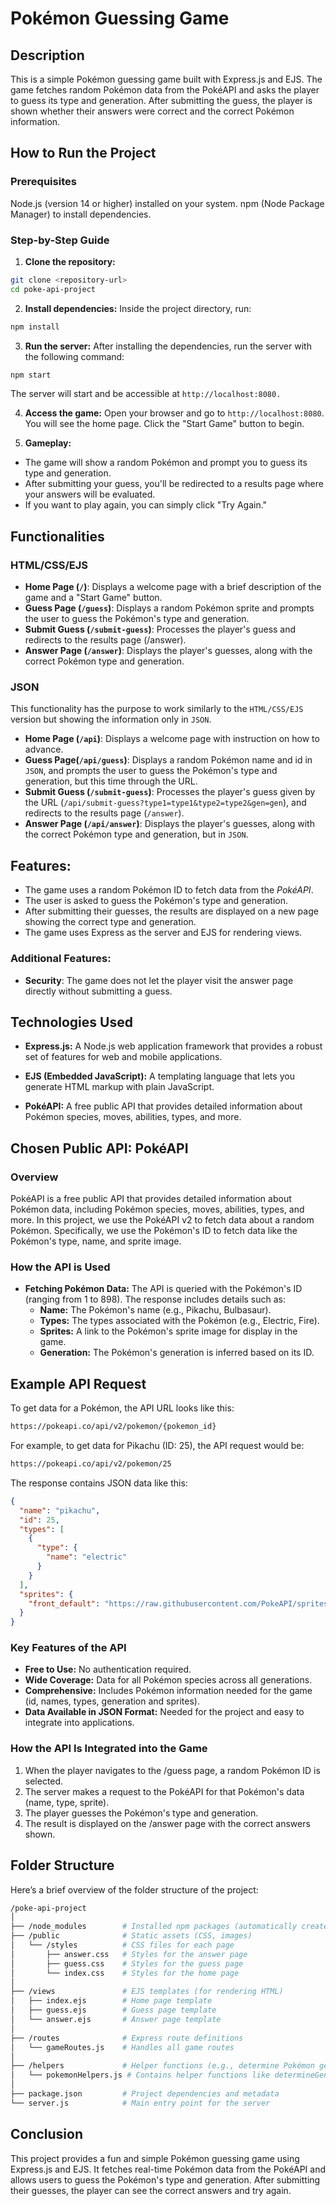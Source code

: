# Pokémon Guessing Game

## Description

This is a simple Pokémon guessing game built with Express.js and EJS. The game fetches random Pokémon data from the PokéAPI and asks the player to guess its type and generation. After submitting the guess, the player is shown whether their answers were correct and the correct Pokémon information.

## How to Run the Project

### Prerequisites

Node.js (version 14 or higher) installed on your system.
npm (Node Package Manager) to install dependencies.

### Step-by-Step Guide

1. **Clone the repository:** 

```bash
git clone <repository-url>
cd poke-api-project
```

2. **Install dependencies:** Inside the project directory, run:

```bash
npm install
```

3. **Run the server:** After installing the dependencies, run the server with the following command:

```bash
npm start
```

The server will start and be accessible at ``http://localhost:8080.``

4. **Access the game:** Open your browser and go to ``http://localhost:8080``. You will see the home page. Click the "Start Game" button to begin.

5. **Gameplay:**

- The game will show a random Pokémon and prompt you to guess its type and generation.
- After submitting your guess, you'll be redirected to a results page where your answers will be evaluated.
- If you want to play again, you can simply click "Try Again."


## Functionalities

### HTML/CSS/EJS

- **Home Page (``/``)**: Displays a welcome page with a brief description of the game and a "Start Game" button.
- **Guess Page (``/guess``)**: Displays a random Pokémon sprite and prompts the user to guess the Pokémon's type and generation.
- **Submit Guess (``/submit-guess``)**: Processes the player's guess and redirects to the results page (/answer).
- **Answer Page (``/answer``)**: Displays the player's guesses, along with the correct Pokémon type and generation.

### JSON

This functionality has the purpose to work similarly to the ``HTML/CSS/EJS`` version but showing the information only in ``JSON``.
- **Home Page (``/api``)**: Displays a welcome page with instruction on how to advance.
- **Guess Page(``/api/guess``)**: Displays a random Pokémon name and id in ``JSON``, and prompts the user to guess the Pokémon's type and generation, but this time through the URL.
- **Submit Guess (``/submit-guess``)**: Processes the player's guess given by the URL (``/api/submit-guess?type1=type1&type2=type2&gen=gen``), and redirects to the results page (``/answer``).
- **Answer Page (``/api/answer``)**: Displays the player's guesses, along with the correct Pokémon type and generation, but in ``JSON``.

## Features:

- The game uses a random Pokémon ID to fetch data from the *PokéAPI*.
- The user is asked to guess the Pokémon's type and generation.
- After submitting their guesses, the results are displayed on a new page showing the correct type and generation.
- The game uses Express as the server and EJS for rendering views.

### Additional Features:

- **Security**: The game does not let the player visit the answer page directly without submitting a guess.

## Technologies Used

- **Express.js:** A Node.js web application framework that provides a robust set of features for web and mobile applications.

- **EJS (Embedded JavaScript):** A templating language that lets you generate HTML markup with plain JavaScript.

- **PokéAPI:** A free public API that provides detailed information about Pokémon species, moves, abilities, types, and more.

## Chosen Public API: PokéAPI

### Overview

PokéAPI is a free public API that provides detailed information about Pokémon data, including Pokémon species, moves, abilities, types, and more. In this project, we use the PokéAPI v2 to fetch data about a random Pokémon. Specifically, we use the Pokémon's ID to fetch data like the Pokémon's type, name, and sprite image.

### How the API is Used

- **Fetching Pokémon Data:** The API is queried with the Pokémon's ID (ranging from 1 to 898). The response includes details such as:
  - **Name:** The Pokémon's name (e.g., Pikachu, Bulbasaur).
  - **Types:** The types associated with the Pokémon (e.g., Electric, Fire).
  - **Sprites:** A link to the Pokémon's sprite image for display in the game.
  - **Generation:** The Pokémon's generation is inferred based on its ID.

## Example API Request

To get data for a Pokémon, the API URL looks like this:

```bash
https://pokeapi.co/api/v2/pokemon/{pokemon_id}
```

For example, to get data for Pikachu (ID: 25), the API request would be:

```bash
https://pokeapi.co/api/v2/pokemon/25
```

The response contains JSON data like this:

```json
{
  "name": "pikachu",
  "id": 25,
  "types": [
    {
      "type": {
        "name": "electric"
      }
    }
  ],
  "sprites": {
    "front_default": "https://raw.githubusercontent.com/PokeAPI/sprites/master/sprites/pokemon/25.png"
  }
}
```

### Key Features of the API

- **Free to Use:** No authentication required.
- **Wide Coverage:** Data for all Pokémon species across all generations.
- **Comprehensive:** Includes Pokémon information needed for the game (id, names, types, generation and sprites).
- **Data Available in JSON Format:** Needed for the project and easy to integrate into applications.

### How the API Is Integrated into the Game

1. When the player navigates to the /guess page, a random Pokémon ID is selected.
2. The server makes a request to the PokéAPI for that Pokémon's data (name, type, sprite).
3. The player guesses the Pokémon's type and generation.
4. The result is displayed on the /answer page with the correct answers shown.

## Folder Structure

Here’s a brief overview of the folder structure of the project:

```bash
/poke-api-project
│
├── /node_modules        # Installed npm packages (automatically created by npm)
├── /public              # Static assets (CSS, images)
│   └── /styles          # CSS files for each page
│       ├── answer.css   # Styles for the answer page
│       ├── guess.css    # Styles for the guess page
│       └── index.css    # Styles for the home page
│
├── /views               # EJS templates (for rendering HTML)
│   ├── index.ejs        # Home page template
│   ├── guess.ejs        # Guess page template
│   └── answer.ejs       # Answer page template
│
├── /routes              # Express route definitions
│   └── gameRoutes.js    # Handles all game routes
│
├── /helpers             # Helper functions (e.g., determine Pokémon generation)
│   └── pokemonHelpers.js # Contains helper functions like determineGeneration
│
├── package.json         # Project dependencies and metadata
└── server.js            # Main entry point for the server
```

## Conclusion

This project provides a fun and simple Pokémon guessing game using Express.js and EJS. It fetches real-time Pokémon data from the PokéAPI and allows users to guess the Pokémon's type and generation. After submitting their guesses, the player can see the correct answers and try again.
